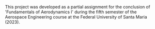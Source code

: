 This project was developed as a partial assignment for the conclusion of 'Fundamentals of Aerodynamics I' during the fifth semester of the Aerospace Engineering course at the Federal University of Santa Maria (2023).
